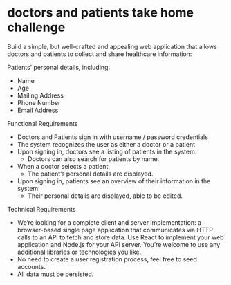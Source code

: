 # doctors and patients take home challenge

Build a simple, but well-crafted and appealing web application that allows doctors and patients to collect and share healthcare information:

Patients’ personal details, including:
  - Name
  - Age
  - Mailing Address
  - Phone Number
  - Email Address

Functional Requirements
- Doctors and Patients sign in with username / password credentials
- The system recognizes the user as either a doctor or a patient
- Upon signing in, doctors see a listing of patients in the system.
  - Doctors can also search for patients by name.
- When a doctor selects a patient:
  - The patient’s personal details are displayed.
- Upon signing in, patients see an overview of their information in the system:
  - Their personal details are displayed, able to be edited.

Technical Requirements
- We’re looking for a complete client and server implementation: a browser-based single page application that communicates via HTTP calls to an API to fetch and store data. Use React to implement your web application and Node.js for your API server. You’re welcome to use any additional libraries or technologies you like.
- No need to create a user registration process, feel free to seed accounts.
- All data must be persisted.